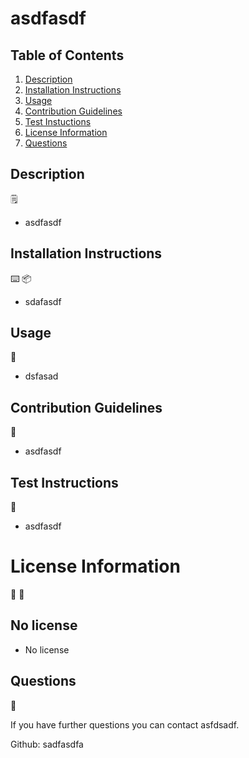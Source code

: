 # asdfasdf

## Table of Contents
1. [Description](#description)
2. [Installation Instructions](#installation-instructions)
3. [Usage](#usage)
4. [Contribution Guidelines](#contribution-guidelines)
5. [Test Instuctions](#test-instructions)
6. [License Information](#license-information)
7. [Questions](#questions)


## Description
:spiral_notepad:

* asdfasdf

## Installation Instructions

:keyboard:
:package:
* sdafasdf

## Usage
:battery:

* dsfasad

## Contribution Guidelines
:link:

* asdfasdf

## Test Instructions
:open_book:

* asdfasdf

# License Information
:memo:
:pencil:

## No license

* No license

## Questions
:e-mail:

If you have further questions you can contact asfdsadf.

Github: sadfasdfa
